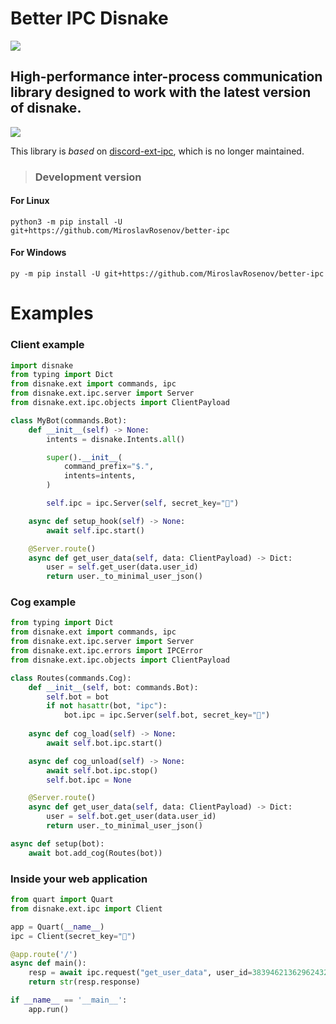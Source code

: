 # Better IPC Disnake

<a href="https://pypi.org/project/better-ipc/" target="_blank"><img src="https://img.shields.io/pypi/v/better-ipc"></a>

## High-performance inter-process communication library designed to work with the latest version of disnake.

<img src="https://raw.githubusercontent.com/MiroslavRosenov/better-ipc/main/banner.png">

This library is *based* on [discord-ext-ipc](https://github.com/Ext-Creators/discord-ext-ipc), which is no longer maintained.

> ### Development version
#### For Linux
```shell
python3 -m pip install -U git+https://github.com/MiroslavRosenov/better-ipc
```
#### For Windows
```shell
py -m pip install -U git+https://github.com/MiroslavRosenov/better-ipc
```

# Examples

### Client example
```python
import disnake
from typing import Dict
from disnake.ext import commands, ipc
from disnake.ext.ipc.server import Server
from disnake.ext.ipc.objects import ClientPayload

class MyBot(commands.Bot):
    def __init__(self) -> None:
        intents = disnake.Intents.all()

        super().__init__(
            command_prefix="$.",
            intents=intents,
        )

        self.ipc = ipc.Server(self, secret_key="🐼")

    async def setup_hook(self) -> None:
        await self.ipc.start()

    @Server.route()
    async def get_user_data(self, data: ClientPayload) -> Dict:
        user = self.get_user(data.user_id)
        return user._to_minimal_user_json()
```


### Cog example
```python
from typing import Dict
from disnake.ext import commands, ipc
from disnake.ext.ipc.server import Server
from disnake.ext.ipc.errors import IPCError
from disnake.ext.ipc.objects import ClientPayload

class Routes(commands.Cog):
    def __init__(self, bot: commands.Bot):
        self.bot = bot
        if not hasattr(bot, "ipc"):
            bot.ipc = ipc.Server(self.bot, secret_key="🐼")
    
    async def cog_load(self) -> None:
        await self.bot.ipc.start()

    async def cog_unload(self) -> None:
        await self.bot.ipc.stop()
        self.bot.ipc = None

    @Server.route()
    async def get_user_data(self, data: ClientPayload) -> Dict:
        user = self.bot.get_user(data.user_id)
        return user._to_minimal_user_json()

async def setup(bot):
    await bot.add_cog(Routes(bot))
```


### Inside your web application
```python
from quart import Quart
from disnake.ext.ipc import Client

app = Quart(__name__)
ipc = Client(secret_key="🐼")

@app.route('/')
async def main():
    resp = await ipc.request("get_user_data", user_id=383946213629624322)
    return str(resp.response)

if __name__ == '__main__':
    app.run()
```
